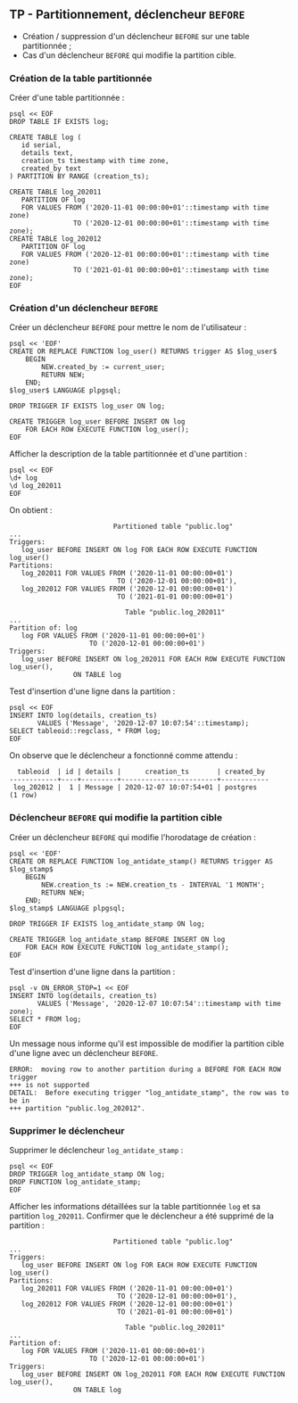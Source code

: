 ## TP - Partitionnement, déclencheur `BEFORE`

<div class="slide-content">

* Création / suppression d'un déclencheur `BEFORE` sur une table partitionnée ;
* Cas d'un déclencheur `BEFORE` qui modifie la partition cible. 

</div>

<div class="notes">

### Création de la table partitionnée

Créer d'une table partitionnée :

```
psql << EOF
DROP TABLE IF EXISTS log;

CREATE TABLE log (
   id serial,
   details text,
   creation_ts timestamp with time zone,
   created_by text
) PARTITION BY RANGE (creation_ts);

CREATE TABLE log_202011
   PARTITION OF log
   FOR VALUES FROM ('2020-11-01 00:00:00+01'::timestamp with time zone)
                TO ('2020-12-01 00:00:00+01'::timestamp with time zone);
CREATE TABLE log_202012
   PARTITION OF log
   FOR VALUES FROM ('2020-12-01 00:00:00+01'::timestamp with time zone)
                TO ('2021-01-01 00:00:00+01'::timestamp with time zone);
EOF
```

### Création d'un déclencheur `BEFORE`

Créer un déclencheur `BEFORE` pour mettre le nom de l'utilisateur :

```
psql << 'EOF'
CREATE OR REPLACE FUNCTION log_user() RETURNS trigger AS $log_user$
    BEGIN
        NEW.created_by := current_user;
        RETURN NEW;
    END;
$log_user$ LANGUAGE plpgsql;

DROP TRIGGER IF EXISTS log_user ON log;

CREATE TRIGGER log_user BEFORE INSERT ON log
    FOR EACH ROW EXECUTE FUNCTION log_user();
EOF
```

Afficher la description de la table partitionnée et d'une partition :

```
psql << EOF
\d+ log
\d log_202011
EOF
```

On obtient :

```
                          Partitioned table "public.log"
...
Triggers:
   log_user BEFORE INSERT ON log FOR EACH ROW EXECUTE FUNCTION log_user()
Partitions: 
   log_202011 FOR VALUES FROM ('2020-11-01 00:00:00+01') 
                           TO ('2020-12-01 00:00:00+01'),
   log_202012 FOR VALUES FROM ('2020-12-01 00:00:00+01')
                           TO ('2021-01-01 00:00:00+01')

                             Table "public.log_202011"
...
Partition of: log 
   log FOR VALUES FROM ('2020-11-01 00:00:00+01') 
                    TO ('2020-12-01 00:00:00+01')
Triggers:
   log_user BEFORE INSERT ON log_202011 FOR EACH ROW EXECUTE FUNCTION log_user(), 
                ON TABLE log
```

Test d'insertion d'une ligne dans la partition :

```
psql << EOF
INSERT INTO log(details, creation_ts) 
       VALUES ('Message', '2020-12-07 10:07:54'::timestamp);
SELECT tableoid::regclass, * FROM log;
EOF
```

On observe que le déclencheur a fonctionné comme attendu :

```
  tableoid  | id | details |      creation_ts       | created_by
------------+----+---------+------------------------+------------
 log_202012 |  1 | Message | 2020-12-07 10:07:54+01 | postgres
(1 row)
```

### Déclencheur `BEFORE` qui modifie la partition cible

Créer un déclencheur `BEFORE` qui modifie l'horodatage de création :

```
psql << 'EOF'
CREATE OR REPLACE FUNCTION log_antidate_stamp() RETURNS trigger AS $log_stamp$
    BEGIN
        NEW.creation_ts := NEW.creation_ts - INTERVAL '1 MONTH';
        RETURN NEW;
    END;
$log_stamp$ LANGUAGE plpgsql;

DROP TRIGGER IF EXISTS log_antidate_stamp ON log;

CREATE TRIGGER log_antidate_stamp BEFORE INSERT ON log
    FOR EACH ROW EXECUTE FUNCTION log_antidate_stamp();
EOF
```

Test d'insertion d'une ligne dans la partition :

```
psql -v ON_ERROR_STOP=1 << EOF
INSERT INTO log(details, creation_ts) 
       VALUES ('Message', '2020-12-07 10:07:54'::timestamp with time zone);
SELECT * FROM log;
EOF
```

Un message nous informe qu'il est impossible de modifier la partition cible
d'une ligne avec un déclencheur `BEFORE`.

```
ERROR:  moving row to another partition during a BEFORE FOR EACH ROW trigger
+++ is not supported
DETAIL:  Before executing trigger "log_antidate_stamp", the row was to be in
+++ partition "public.log_202012".
```


### Supprimer le déclencheur

Supprimer le déclencheur `log_antidate_stamp` :

```
psql << EOF
DROP TRIGGER log_antidate_stamp ON log;
DROP FUNCTION log_antidate_stamp;
EOF
```

Afficher les informations détaillées sur la table partitionnée `log` et sa
partition `log_202011`. Confirmer que le déclencheur a été supprimé de la
partition :

```
                          Partitioned table "public.log"
...
Triggers:
   log_user BEFORE INSERT ON log FOR EACH ROW EXECUTE FUNCTION log_user()
Partitions: 
   log_202011 FOR VALUES FROM ('2020-11-01 00:00:00+01') 
                           TO ('2020-12-01 00:00:00+01'),
   log_202012 FOR VALUES FROM ('2020-12-01 00:00:00+01') 
                           TO ('2021-01-01 00:00:00+01')

                             Table "public.log_202011"
...
Partition of:
   log FOR VALUES FROM ('2020-11-01 00:00:00+01') 
                    TO ('2020-12-01 00:00:00+01')
Triggers:
   log_user BEFORE INSERT ON log_202011 FOR EACH ROW EXECUTE FUNCTION log_user(),
                ON TABLE log
```

</div>
